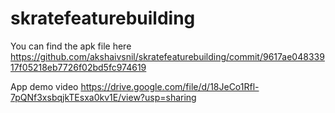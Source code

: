 # skratefeaturebuilding

You can find the apk file here 
https://github.com/akshaivsnil/skratefeaturebuilding/commit/9617ae04833917f05218eb7726f02bd5fc974619

App demo  video
https://drive.google.com/file/d/18JeCo1Rfl-7pQNf3xsbqjkTEsxa0kv1E/view?usp=sharing
